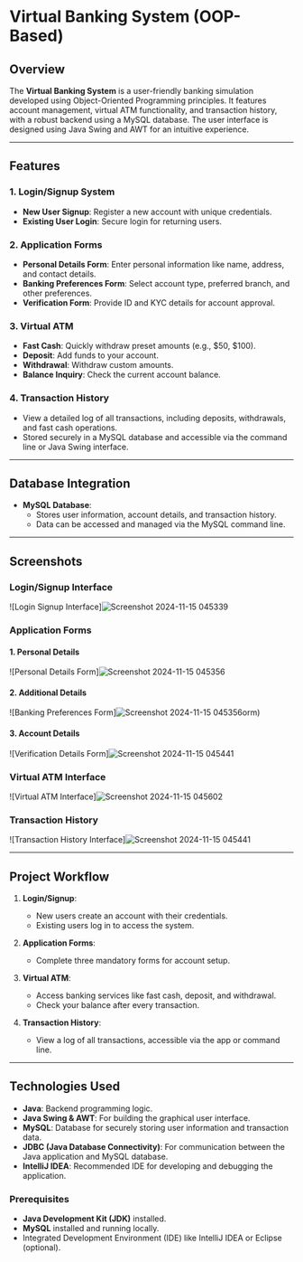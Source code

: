 # Virtual Banking System (OOP-Based)

## Overview
The **Virtual Banking System** is a user-friendly banking simulation developed using Object-Oriented Programming principles. It features account management, virtual ATM functionality, and transaction history, with a robust backend using a MySQL database. The user interface is designed using Java Swing and AWT for an intuitive experience.

---

## Features
### 1. Login/Signup System
- **New User Signup**: Register a new account with unique credentials.
- **Existing User Login**: Secure login for returning users.

### 2. Application Forms
- **Personal Details Form**: Enter personal information like name, address, and contact details.
- **Banking Preferences Form**: Select account type, preferred branch, and other preferences.
- **Verification Form**: Provide ID and KYC details for account approval.

### 3. Virtual ATM
- **Fast Cash**: Quickly withdraw preset amounts (e.g., $50, $100).
- **Deposit**: Add funds to your account.
- **Withdrawal**: Withdraw custom amounts.
- **Balance Inquiry**: Check the current account balance.

### 4. Transaction History
- View a detailed log of all transactions, including deposits, withdrawals, and fast cash operations.
- Stored securely in a MySQL database and accessible via the command line or Java Swing interface.

---

## Database Integration
- **MySQL Database**:
  - Stores user information, account details, and transaction history.
  - Data can be accessed and managed via the MySQL command line.

---

## Screenshots

### Login/Signup Interface
![Login Signup Interface]![Screenshot 2024-11-15 045339](https://github.com/user-attachments/assets/f3c5cdf9-bd40-4847-8bf6-aa3914fa7c37)


### Application Forms
#### 1. Personal Details
![Personal Details Form]![Screenshot 2024-11-15 045356](https://github.com/user-attachments/assets/1303efa2-fb98-4039-8712-3fe12c64ac45)

#### 2. Additional Details
![Banking Preferences Form]![Screenshot 2024-11-15 045356](https://github.com/user-attachments/assets/1303efa2-fb98-4039-8712-3fe12c64ac45)orm)

#### 3. Account Details
![Verification Details Form]![Screenshot 2024-11-15 045441](https://github.com/user-attachments/assets/cf5a2d96-62c5-4261-8230-a9cfa5aff7bb)

### Virtual ATM Interface
![Virtual ATM Interface]![Screenshot 2024-11-15 045602](https://github.com/user-attachments/assets/b550848b-a17d-4e86-9274-79d3434b9135)


### Transaction History
![Transaction History Interface]![Screenshot 2024-11-15 045441](https://github.com/user-attachments/assets/cf5a2d96-62c5-4261-8230-a9cfa5aff7bb)

---

## Project Workflow
1. **Login/Signup**:
   - New users create an account with their credentials.
   - Existing users log in to access the system.

2. **Application Forms**:
   - Complete three mandatory forms for account setup.

3. **Virtual ATM**:
   - Access banking services like fast cash, deposit, and withdrawal.
   - Check your balance after every transaction.

4. **Transaction History**:
   - View a log of all transactions, accessible via the app or command line.

---
## Technologies Used
- **Java**: Backend programming logic.
- **Java Swing & AWT**: For building the graphical user interface.
- **MySQL**: Database for securely storing user information and transaction data.
- **JDBC (Java Database Connectivity)**: For communication between the Java application and MySQL database.
- **IntelliJ IDEA**: Recommended IDE for developing and debugging the application.


### Prerequisites
- **Java Development Kit (JDK)** installed.
- **MySQL** installed and running locally.
- Integrated Development Environment (IDE) like IntelliJ IDEA or Eclipse (optional).

